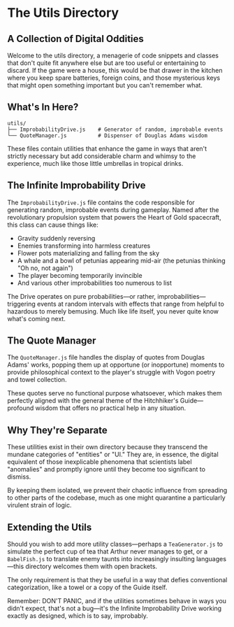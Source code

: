 # The Utils Directory

## A Collection of Digital Oddities

Welcome to the utils directory, a menagerie of code snippets and classes that don't quite fit anywhere else but are too useful or entertaining to discard. If the game were a house, this would be that drawer in the kitchen where you keep spare batteries, foreign coins, and those mysterious keys that might open something important but you can't remember what.

## What's In Here?

```
utils/
├── ImprobabilityDrive.js    # Generator of random, improbable events
└── QuoteManager.js          # Dispenser of Douglas Adams wisdom
```

These files contain utilities that enhance the game in ways that aren't strictly necessary but add considerable charm and whimsy to the experience, much like those little umbrellas in tropical drinks.

## The Infinite Improbability Drive

The `ImprobabilityDrive.js` file contains the code responsible for generating random, improbable events during gameplay. Named after the revolutionary propulsion system that powers the Heart of Gold spacecraft, this class can cause things like:

- Gravity suddenly reversing
- Enemies transforming into harmless creatures
- Flower pots materializing and falling from the sky
- A whale and a bowl of petunias appearing mid-air (the petunias thinking "Oh no, not again")
- The player becoming temporarily invincible
- And various other improbabilities too numerous to list

The Drive operates on pure probabilities—or rather, improbabilities—triggering events at random intervals with effects that range from helpful to hazardous to merely bemusing. Much like life itself, you never quite know what's coming next.

## The Quote Manager

The `QuoteManager.js` file handles the display of quotes from Douglas Adams' works, popping them up at opportune (or inopportune) moments to provide philosophical context to the player's struggle with Vogon poetry and towel collection.

These quotes serve no functional purpose whatsoever, which makes them perfectly aligned with the general theme of the Hitchhiker's Guide—profound wisdom that offers no practical help in any situation.

## Why They're Separate

These utilities exist in their own directory because they transcend the mundane categories of "entities" or "UI." They are, in essence, the digital equivalent of those inexplicable phenomena that scientists label "anomalies" and promptly ignore until they become too significant to dismiss.

By keeping them isolated, we prevent their chaotic influence from spreading to other parts of the codebase, much as one might quarantine a particularly virulent strain of logic.

## Extending the Utils

Should you wish to add more utility classes—perhaps a `TeaGenerator.js` to simulate the perfect cup of tea that Arthur never manages to get, or a `BabelFish.js` to translate enemy taunts into increasingly insulting languages—this directory welcomes them with open brackets.

The only requirement is that they be useful in a way that defies conventional categorization, like a towel or a copy of the Guide itself.

Remember: DON'T PANIC, and if the utilities sometimes behave in ways you didn't expect, that's not a bug—it's the Infinite Improbability Drive working exactly as designed, which is to say, improbably.